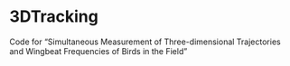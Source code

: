 # 3DTracking
Code for “Simultaneous Measurement of Three-dimensional Trajectories and Wingbeat Frequencies of Birds in the Field”
